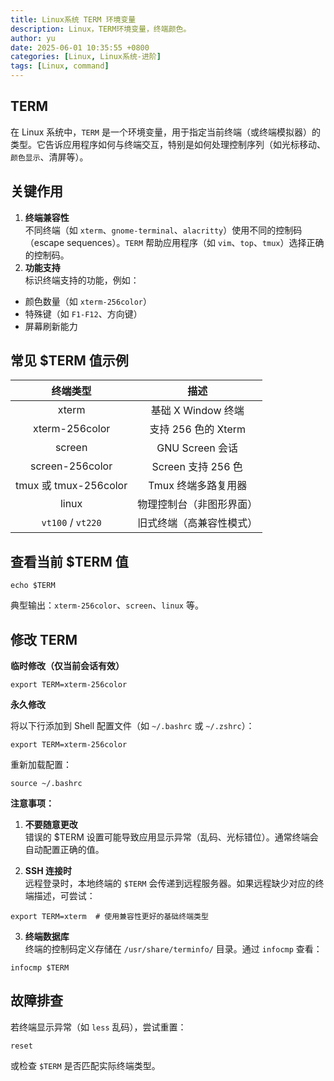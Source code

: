 ```yaml
---
title: Linux系统 TERM 环境变量
description: Linux，TERM环境变量，终端颜色。
author: yu
date: 2025-06-01 10:35:55 +0800
categories: [Linux, Linux系统-进阶]
tags: [Linux, command]
---
```



## TERM

在 Linux 系统中，`TERM` 是一个环境变量，用于指定当前终端（或终端模拟器）的类型。它告诉应用程序如何与终端交互，特别是如何处理控制序列（如光标移动、`颜色显示`、清屏等）。


## 关键作用

1. **终端兼容性**<br/>
不同终端（如 `xterm`、`gnome-terminal`、`alacritty`）使用不同的控制码（escape sequences）。`TERM` 帮助应用程序（如 `vim`、`top`、`tmux`）选择正确的控制码。
2. **功能支持**<br/>
标识终端支持的功能，例如：
- 颜色数量（如 `xterm-256color`）
- 特殊键（如 `F1-F12`、方向键）
- 屏幕刷新能力


## 常见 $TERM 值示例

|       终端类型        |        描述         |
|:---------------------:|:-------------------:|
| xterm                 | 基础 X Window 终端  |
| xterm-256color        | 支持 256 色的 Xterm |
| screen                | GNU Screen 会话     |
| screen-256color       | Screen 支持 256 色  |
| tmux 或 tmux-256color | Tmux 终端多路复用器     |
| linux                 | 物理控制台（非图形界面）|
| `vt100` / `vt220`     | 旧式终端（高兼容性模式）|


## 查看当前 $TERM 值

```shell
echo $TERM
```
典型输出：`xterm-256color`、`screen`、`linux` 等。

## 修改 TERM

**临时修改（仅当前会话有效）**
```shell
export TERM=xterm-256color
```

**永久修改**

将以下行添加到 Shell 配置文件（如 `~/.bashrc` 或 `~/.zshrc`）：
```shell
export TERM=xterm-256color
```
重新加载配置：
```shell
source ~/.bashrc
```

**注意事项：**
1. **不要随意更改**<br/>
错误的 $TERM 设置可能导致应用显示异常（乱码、光标错位）。通常终端会自动配置正确的值。

2. **SSH 连接时**<br/>
远程登录时，本地终端的 `$TERM` 会传递到远程服务器。如果远程缺少对应的终端描述，可尝试：
```shell
export TERM=xterm  # 使用兼容性更好的基础终端类型
```
3. **终端数据库**<br/>
终端的控制码定义存储在 `/usr/share/terminfo/` 目录。通过 `infocmp` 查看：
```shell
infocmp $TERM
```

## 故障排查

若终端显示异常（如 `less` 乱码），尝试重置：
```shell
reset
```
或检查 `$TERM` 是否匹配实际终端类型。

